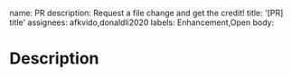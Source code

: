 name: PR
description: Request a file change and get the credit!
title: '[PR] title'
assignees: afkvido,donaldli2020
labels: Enhancement,Open
body:

# Description

